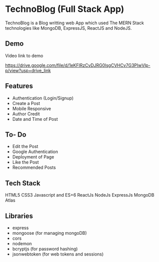 
# TechnoBlog (Full Stack App)

TechnoBlog is a Blog writting web App which used The MERN Stack technologies like MongoDB, ExpressJS, ReactJS and NodeJS.




## Demo

Video link to demo

https://drive.google.com/file/d/1eKFIRzCvDJRG0lsgCVHCv7G3PIwVlp-p/view?usp=drive_link

## Features

- Authentication (Login/Signup)
- Create a Post
- Mobile Responsive
- Author Credit
- Date and Time of Post

## To- Do

- Edit the Post
- Google Authentication
- Deployment of Page
- Like the Post
- Recommended Posts


## Tech Stack

HTML5
CSS3
Javascript and ES+6
ReactJs
NodeJs
ExpressJs
MongoDB Atlas


## Libraries
- express
- mongoose (for managing mongoDB)
- cors
- nodemon
- bcryptjs (for password hashing)
- jsonwebtoken (for web tokens and sessions)


